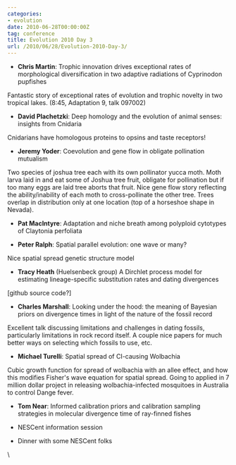 ```yaml
---
categories:
- evolution
date: 2010-06-28T00:00:00Z
tag: conference
title: Evolution 2010 Day 3
url: /2010/06/28/Evolution-2010-Day-3/
---
```


-   **Chris Martin**: Trophic innovation drives exceptional rates of
    morphological diversification in two adaptive radiations of
    Cyprinodon pupfishes

Fantastic story of exceptional rates of evolution and trophic novelty in
two tropical lakes. (8:45, Adaptation 9, talk 097002)

-   **David Plachetzki**: Deep homology and the evolution of animal
    senses: insights from Cnidaria

Cnidarians have homologous proteins to opsins and taste receptors!

-   **Jeremy Yoder**: Coevolution and gene flow in obligate pollination
    mutualism

Two species of joshua tree each with its own pollinator yucca moth. Moth
larva laid in and eat some of Joshua tree fruit, obligate for
pollination but if too many eggs are laid tree aborts that fruit. Nice
gene flow story reflecting the ability/inability of each moth to
cross-pollinate the other tree. Trees overlap in distribution only at
one location (top of a horseshoe shape in Nevada).

-   **Pat MacIntyre**: Adaptation and niche breath among polyploid
    cytotypes of Claytonia perfoliata

-   **Peter Ralph**: Spatial parallel evolution: one wave or many?

Nice spatial spread genetic structure model

-   **Tracy Heath** (Huelsenbeck group) A Dirchlet process model for
    estimating lineage-specific substitution rates and dating
    divergences

[github source code?]

-   **Charles Marshall**: Looking under the hood: the meaning of
    Bayesian priors on divergence times in light of the nature of the
    fossil record

Excellent talk discussing limitations and challenges in dating fossils,
particularly limitations in rock record itself. A couple nice papers for
much better ways on selecting which fossils to use, etc.

-   **Michael Turelli**: Spatial spread of CI-causing Wolbachia

Cubic growth function for spread of wolbachia with an allee effect, and
how this modifies Fisher's wave equation for spatial spread. Going to
applied in 7 million dollar project in releasing wolbachia-infected
mosquitoes in Australia to control Dange fever.

-   **Tom Near**: Informed calibration priors and calibration sampling
    strategies in molecular divergence time of ray-finned fishes

-   NESCent information session

-   Dinner with some NESCent folks

\

